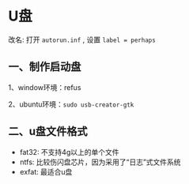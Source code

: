 <!-- 2017/8/1  -->

# U盘

改名: 打开 `autorun.inf` , 设置 `label = perhaps`

## 一、制作启动盘

1、window环境：refus

2、ubuntu环境：`sudo usb-creator-gtk`

## 二、u盘文件格式

- fat32: 不支持4g以上的单个文件
- ntfs: 比较伤闪盘芯片，因为采用了“日志”式文件系统
- exfat: 最适合u盘
